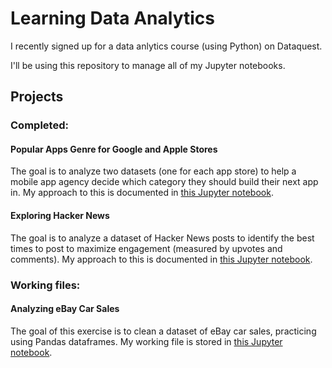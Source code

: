 # Learning Data Analytics

I recently signed up for a data anlytics course (using Python) on Dataquest.

I'll be using this repository to manage all of my Jupyter notebooks.

## Projects

### Completed:

#### Popular Apps Genre for Google and Apple Stores
The goal is to analyze two datasets (one for each app store) to help a mobile app agency decide which category they should build their next app in. My approach to this is documented in [this Jupyter notebook](profitable-app-profiles.ipynb).

#### Exploring Hacker News
The goal is to analyze a dataset of Hacker News posts to identify the best times to post to maximize engagement (measured by upvotes and comments). My approach to this is documented in [this Jupyter notebook](exploring-hacker-news.ipynb).

### Working files:

#### Analyzing eBay Car Sales
The goal of this exercise is to clean a dataset of eBay car sales, practicing using Pandas dataframes. My working file is stored in [this Jupyter notebook](ebay-car-sales.ipynb).
